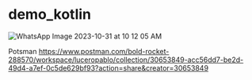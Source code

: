 # demo_kotlin


![WhatsApp Image 2023-10-31 at 10 12 05 AM](https://github.com/Lcandres16/demo_kotlin/assets/116099973/3b908ae6-8dc4-483f-8a60-2c8256ea2418)

Potsman
https://www.postman.com/bold-rocket-288570/workspace/luceropablo/collection/30653849-acc56dd7-be2d-49d4-a7ef-0c5de629bf93?action=share&creator=30653849
